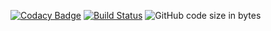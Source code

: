 [![Codacy Badge](https://app.codacy.com/project/badge/Grade/36ad776e99cd41ecb1ca92c2fdea70fa)](https://www.codacy.com/gh/rhe89/hub-coinbase-pro/dashboard?utm_source=github.com&amp;utm_medium=referral&amp;utm_content=rhe89/hub-coinbase-pro&amp;utm_campaign=Badge_Grade)
[![Build Status](https://rhe89.visualstudio.com/Hub/_apis/build/status/rhe89.hub-coinbase-pro?branchName=main)](https://rhe89.visualstudio.com/Hub/_build/latest?definitionId=19&branchName=main)
![GitHub code size in bytes](https://img.shields.io/github/languages/code-size/rhe89/hub-coinbase-pro)
